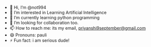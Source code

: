 - 👋 Hi, I’m @not994
- 👀 I’m interested in Learning Artificial Intelligence
- 🌱 I’m currently learning python programming
- 💞️ I’m looking for collaboration too.
- 📫 How to reach me: its my email, priyanshi9september@gmail.com
- 😄 Pronouns: pauli
- ⚡ Fun fact: i am serious dude!

<!---
not994/not994 is a ✨ special ✨ repository because its `README.md` (this file) appears on your GitHub profile.
You can click the Preview link to take a look at your changes.
--->
